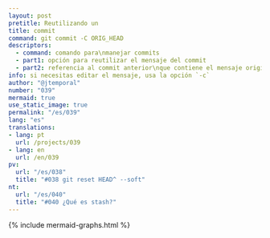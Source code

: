 ```yaml
---
layout: post
pretitle: Reutilizando un
title: commit
command: git commit -C ORIG_HEAD
descriptors:
  - command: comando para\nmanejar commits
  - part1: opción para reutilizar el mensaje del commit
  - part2: referencia al commit anterior\nque contiene el mensaje original
info: si necesitas editar el mensaje, usa la opción `-c`
author: "@jtemporal"
number: "039"
mermaid: true
use_static_image: true
permalink: "/es/039"
lang: "es"
translations:
- lang: pt
  url: /projects/039
- lang: en
  url: /en/039
pv:
  url: "/es/038"
  title: "#038 git reset HEAD^ --soft"
nt:
  url: "/es/040"
  title: "#040 ¿Qué es stash?"
---
```

{% include mermaid-graphs.html %}